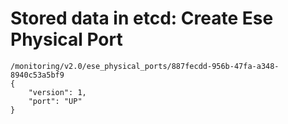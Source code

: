 # Stored data in etcd: Create Ese Physical Port

```
/monitoring/v2.0/ese_physical_ports/887fecdd-956b-47fa-a348-8940c53a5bf9
{
    "version": 1, 
    "port": "UP"
}
```
